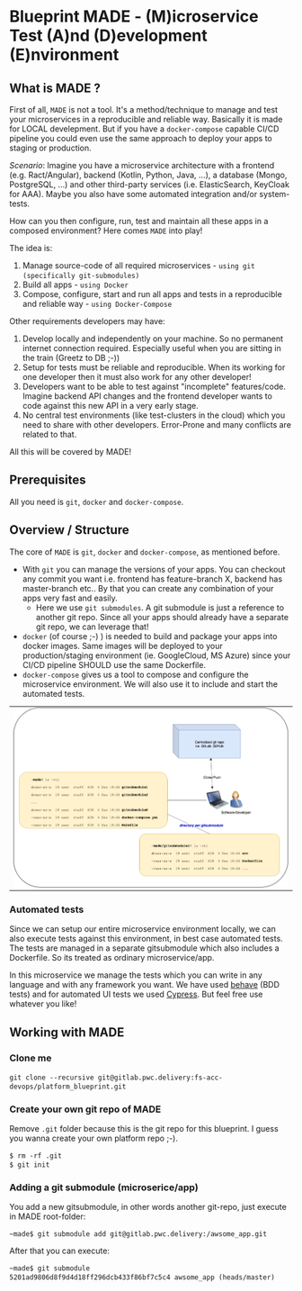# Blueprint MADE - (M)icroservice Test (A)nd (D)evelopment (E)nvironment

## What is MADE ?

First of all, `MADE` is not a tool. It's a method/technique to manage and test your microservices in a reproducible and reliable way. 
Basically it is made for LOCAL develepment. But if you have a `docker-compose` capable CI/CD pipeline you could even use the same approach to deploy your apps to staging or production.  

_Scenario_: Imagine you have a microservice architecture with a frontend (e.g. Ract/Angular), 
backend (Kotlin, Python, Java, ...), a database (Mongo, PostgreSQL, ...) and other third-party services (i.e. ElasticSearch, KeyCloak for AAA).
Maybe you also have some automated integration and/or system-tests.

How can you then configure, run, test and maintain all these apps in a composed environment?
Here comes `MADE` into play!

The idea is:

1. Manage source-code of all required microservices - `using git (specifically git-submodules)`
2. Build all apps - `using Docker`
3. Compose, configure, start and run all apps and tests in a reproducible and reliable way - `using Docker-Compose`

Other requirements developers may have:
1. Develop locally and independently on your machine. So no permanent internet connection required. Especially useful when you are sitting in the train (Greetz to DB ;-))
2. Setup for tests must be reliable and reproducible. When its working for one developer then it must also work for any other developer!
3. Developers want to be able to test against "incomplete" features/code. Imagine backend API changes and the frontend developer wants to code against this new API in a very early stage.
4. No central test environments (like test-clusters in the cloud) which you need to share with other developers. Error-Prone and many conflicts are related to that.

All this will be covered by MADE!

## Prerequisites

All you need is `git`, `docker` and `docker-compose`. 

## Overview / Structure
The core of `MADE` is `git`, `docker` and `docker-compose`, as mentioned before.

* With `git` you can manage the versions of your apps. You can checkout any commit you want i.e. frontend has feature-branch X, backend has master-branch etc.. 
By that you can create any combination of your apps very fast and easily. 
    * Here we use `git submodules`. A git submodule is just a reference to another git repo. 
    Since all your apps should already have a separate git repo, we can leverage that!
* `docker` (of course ;-) ) is needed to build and package your apps into docker images. 
Same images will be deployed to your production/staging environment (ie. GoogleCloud, MS Azure) since your CI/CD pipeline SHOULD use the same Dockerfile.
* `docker-compose` gives us a tool to compose and configure the microservice environment. We will also use it to include and start the automated tests. 

<table><tr><td>
<img align="center" src="./docs/pics/overview_it_platform.png" width="800">
</td></tr></table>

### Automated tests

Since we can setup our entire microservice environment locally, we can also execute tests against this environment, in best case automated tests. 
The tests are managed in a separate gitsubmodule which also includes a Dockerfile. So its treated as ordinary microservice/app.

In this microservice we manage the tests which you can write in any language and with any framework you want. 
We have used  [behave](https://behave.readthedocs.io/en/latest/) (BDD tests) and for automated UI tests we used [Cypress](https://www.cypress.io/). But feel free use whatever you like!

## Working with MADE

### Clone me
```
git clone --recursive git@gitlab.pwc.delivery:fs-acc-devops/platform_blueprint.git
```

### Create your own git repo of MADE
Remove `.git` folder because this is the git repo for this blueprint. 
I guess you wanna create your own platform repo ;-).
```
$ rm -rf .git
$ git init
```

### Adding a git submodule (microserice/app)

You add a new gitsubmodule, in other words another git-repo, just execute in MADE root-folder:
```
~made$ git submodule add git@gitlab.pwc.delivery:/awsome_app.git
```
After that you can execute:
```
~made$ git submodule
5201ad9806d8f9d4d18ff296dcb433f86bf7c5c4 awsome_app (heads/master)
```